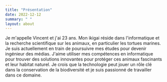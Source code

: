 ```yaml
---
title: "Présentation"
date: 2022-12-12
summary: " "
layout: about
---
```


Je m'appelle Vincent et j'ai 23 ans. Mon ikigai réside dans l'informatique et la recherche scientifique sur les animaux, en particulier les tortues marines. Je suis actuellement en train de poursuivre mes études pour devenir ingénieur des médias. J'aime utiliser mes compétences en informatique pour trouver des solutions innovantes pour protéger ces animaux fascinants et leur habitat naturel. Je crois que la technologie peut jouer un rôle clé dans la conservation de la biodiversité et je suis passionné de travailler dans ce domaine.
